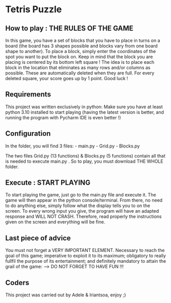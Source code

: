 # Tetris Puzzle

## How to play : THE RULES OF THE GAME
In this game, you have a set of blocks that you have to place in turns on a board (the board has 3 shapes possible and blocks vary from one board shape to another). 
To place a block, simply enter the coordinates of the spot you want to put the block on. Keep in mind that the block you are placing is centered by its bottom left square ! 
The idea is to place each block in the location that eliminates as many rows and/or columns as possible. These are automatically deleted when they are full. For every deleted square, your score goes up by 1 point. Good luck !

## Requirements
This project was written exclusively in python:
Make sure you have at least python 3.10 installed to start playing (having the latest version is better, and running the program with Pycharm IDE is even better !)

## Configuration 
In the folder, you will find 3 files: - main.py
                                      - Grid.py 
                                      - Blocks.py 

The two files Grid.py (13 functions) & Blocks.py (5 functions) contain all that is needed to execute main.py . So to play, you must download THE WHOLE folder.

## Execute : START PLAYING
To start playing the game, just go to the main.py file and execute it. The game will then appear in the python console/terminal. From there, no need to do anything else, simply follow what the display tells you to on the screen.
To every wrong input you give, the program will have an adapted response and WILL NOT CRASH. Therefore, read properly the instructions given on the screen and everything will be fine.

## Last piece of advice
You must not forget a VERY IMPORTANT ELEMENT. Necessary to reach the goal of this game; imperative to exploit it to its maximum; obligatory to really fullfil the purpose of its entertainment; and definitely mandatory to attain the grail of the game: 
                                                              -->  DO NOT FORGET TO HAVE FUN !!!

## Coders
This project was carried out by Adele & Iriantsoa,
                                                  enjoy ;)
